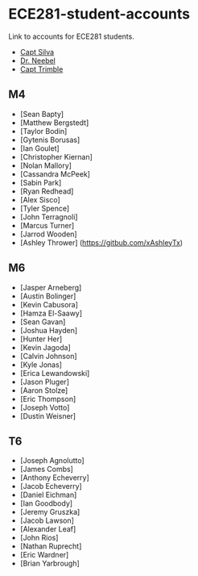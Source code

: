 ECE281-student-accounts
=======================

Link to accounts for ECE281 students.

- [Capt Silva](https://www.github.com/sivwizinbiznilva)
- [Dr. Neebel](https://github.com/drdanial)
- [Capt Trimble](https://github.com/vtrimble)

## M4

- [Sean Bapty]
- [Matthew Bergstedt]
- [Taylor Bodin]
- [Gytenis Borusas]
- [Ian Goulet]
- [Christopher Kiernan]
- [Nolan Mallory]
- [Cassandra McPeek]
- [Sabin Park]
- [Ryan Redhead]
- [Alex Sisco]
- [Tyler Spence]
- [John Terragnoli]
- [Marcus Turner]
- [Jarrod Wooden]
- [Ashley Thrower] (https://gitbub.com/xAshleyTx)

## M6

- [Jasper Arneberg]
- [Austin Bolinger]
- [Kevin Cabusora]
- [Hamza El-Saawy]
- [Sean Gavan]
- [Joshua Hayden]
- [Hunter Her]
- [Kevin Jagoda]
- [Calvin Johnson]
- [Kyle Jonas]
- [Erica Lewandowski]
- [Jason Pluger]
- [Aaron Stolze]
- [Eric Thompson]
- [Joseph Votto]
- [Dustin Weisner]

## T6

- [Joseph Agnolutto]
- [James Combs]
- [Anthony Echeverry]
- [Jacob Echeverry]
- [Daniel Eichman]
- [Ian Goodbody]
- [Jeremy Gruszka]
- [Jacob Lawson]
- [Alexander Leaf]
- [John Rios]
- [Nathan Ruprecht]
- [Eric Wardner]
- [Brian Yarbrough]

